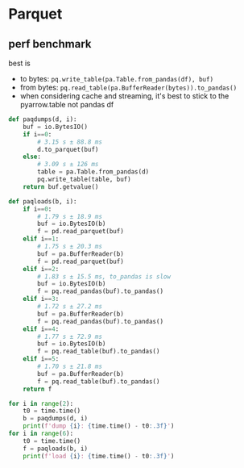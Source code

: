 # Parquet

## perf benchmark
best is
- to bytes: `pq.write_table(pa.Table.from_pandas(df), buf)`
- from bytes: `pq.read_table(pa.BufferReader(bytes)).to_pandas()`
- when considering cache and streaming, it's best to stick to the pyarrow.table not pandas df
```py
def paqdumps(d, i):
    buf = io.BytesIO()
    if i==0:
        # 3.15 s ± 88.8 ms
        d.to_parquet(buf)
    else:
        # 3.09 s ± 126 ms
        table = pa.Table.from_pandas(d)
        pq.write_table(table, buf)
    return buf.getvalue()

def paqloads(b, i):
    if i==0:
        # 1.79 s ± 18.9 ms
        buf = io.BytesIO(b)
        f = pd.read_parquet(buf)
    elif i==1:
        # 1.75 s ± 20.3 ms
        buf = pa.BufferReader(b)
        f = pd.read_parquet(buf)
    elif i==2:
        # 1.83 s ± 15.5 ms, to_pandas is slow
        buf = io.BytesIO(b)
        f = pq.read_pandas(buf).to_pandas()
    elif i==3:
        # 1.72 s ± 27.2 ms
        buf = pa.BufferReader(b)
        f = pq.read_pandas(buf).to_pandas()
    elif i==4:
        # 1.77 s ± 72.9 ms
        buf = io.BytesIO(b)
        f = pq.read_table(buf).to_pandas()
    elif i==5:
        # 1.70 s ± 21.8 ms
        buf = pa.BufferReader(b)
        f = pq.read_table(buf).to_pandas()
    return f

for i in range(2):
    t0 = time.time()
    b = paqdumps(d, i)
    print(f'dump {i}: {time.time() - t0:.3f}')
for i in range(6):
    t0 = time.time()
    f = paqloads(b, i)
    print(f'load {i}: {time.time() - t0:.3f}')
```
